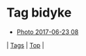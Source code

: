 <!--
title: Tag bidyke
date: 2020-06-28T15:26:58.923Z
tags:
-->
# Tag bidyke

 * [Photo 2017-06-23 08](162156174066.md)

| [Tags](tags.md) | [Top](index.md) |
